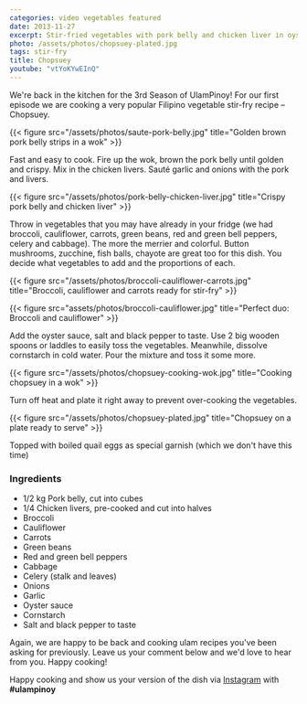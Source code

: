 ```yaml
---
categories: video vegetables featured
date: 2013-11-27
excerpt: Stir-fried vegetables with pork belly and chicken liver in oyster sauce
photo: /assets/photos/chopsuey-plated.jpg
tags: stir-fry
title: Chopsuey
youtube: "vtYoKYwEInQ"
---
```


We're back in the kitchen for the 3rd Season of UlamPinoy! For our first episode we are cooking a very popular Filipino vegetable stir-fry recipe – Chopsuey.

{{< figure src="/assets/photos/saute-pork-belly.jpg" title="Golden brown pork belly strips in a wok" >}}

Fast and easy to cook. Fire up the wok, brown the pork belly until golden and crispy. Mix in the chicken livers. Sauté garlic and onions with the pork and livers.

{{< figure src="/assets/photos/pork-belly-chicken-liver.jpg" title="Crispy pork belly and chicken liver" >}}

Throw in vegetables that you may have already in your fridge (we had broccoli, cauliflower, carrots, green beans, red and green bell peppers, celery and cabbage). The more the merrier and colorful. Button mushrooms, zucchine, fish balls, chayote are great too for this dish. You decide what vegetables to add and the proportions of each.

{{< figure src="/assets/photos/broccoli-cauliflower-carrots.jpg" title="Broccoli, cauliflower and carrots ready for stir-fry" >}}

{{< figure src="assets/photos/broccoli-cauliflower.jpg" title="Perfect duo: Broccoli and cauliflower" >}}

Add the oyster sauce, salt and black pepper to taste. Use 2 big wooden spoons or laddles to easily toss the vegetables. Meanwhile, dissolve cornstarch in cold water. Pour the mixture and toss it some more.

{{< figure src="/assets/photos/chopsuey-cooking-wok.jpg" title="Cooking chopsuey in a wok" >}}

Turn off heat and plate it right away to prevent over-cooking the vegetables.

{{< figure src="/assets/photos/chopsuey-plated.jpg" title="Chopsuey on a plate ready to serve" >}}

Topped with boiled quail eggs as special garnish (which we don't have this time)

### Ingredients
* 1/2 kg Pork belly, cut into cubes
* 1/4 Chicken livers, pre-cooked and cut into halves
* Broccoli
* Cauliflower
* Carrots
* Green beans
* Red and green bell peppers
* Cabbage
* Celery (stalk and leaves)
* Onions
* Garlic
* Oyster sauce
* Cornstarch
* Salt and black pepper to taste

Again, we are happy to be back and cooking ulam recipes you've been asking for previously. Leave us your comment below and we'd love to hear from you. Happy cooking!

Happy cooking and show us your version of the dish via [Instagram](https://instagram.com/ulampinoy/) with **#ulampinoy**

